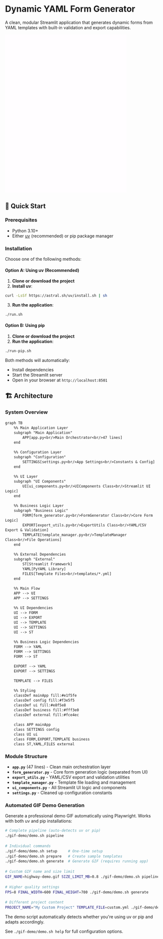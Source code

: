 
# Dynamic YAML Form Generator

A clean, modular Streamlit application that generates dynamic forms from YAML templates with built-in validation and export capabilities.


![Dynamic YAML Form Generator Demo](demo.gif)


## 🚀 Quick Start

### Prerequisites

- Python 3.10+
- Either [uv](https://docs.astral.sh/uv/) (recommended) or pip package manager

### Installation

Choose one of the following methods:

#### Option A: Using uv (Recommended)

1. **Clone or download the project**
2. **Install uv**:
```sh
curl -LsSf https://astral.sh/uv/install.sh | sh
```

3. **Run the application**:
```sh
./run.sh
```

#### Option B: Using pip

1. **Clone or download the project**
2. **Run the application**:
```sh
./run-pip.sh
```

Both methods will automatically:
- Install dependencies
- Start the Streamlit server  
- Open in your browser at `http://localhost:8501`

## 🏗️ Architecture

### System Overview

```mermaid
graph TB
    %% Main Application Layer
    subgraph "Main Application"
        APP[app.py<br/>Main Orchestrator<br/>47 lines]
    end

    %% Configuration Layer
    subgraph "Configuration"
        SETTINGS[settings.py<br/>App Settings<br/>Constants & Config]
    end

    %% UI Layer
    subgraph "UI Components"
        UI[ui_components.py<br/>UIComponents Class<br/>Streamlit UI Logic]
    end

    %% Business Logic Layer
    subgraph "Business Logic"
        FORM[form_generator.py<br/>FormGenerator Class<br/>Core Form Logic]
        EXPORT[export_utils.py<br/>ExportUtils Class<br/>YAML/CSV Export & Validation]
        TEMPLATE[template_manager.py<br/>TemplateManager Class<br/>File Operations]
    end

    %% External Dependencies
    subgraph "External"
        ST[Streamlit Framework]
        YAML[PyYAML Library]
        FILES[Template Files<br/>templates/*.yml]
    end

    %% Main Flow
    APP --> UI
    APP --> SETTINGS
    
    %% UI Dependencies
    UI --> FORM
    UI --> EXPORT
    UI --> TEMPLATE
    UI --> SETTINGS
    UI --> ST
    
    %% Business Logic Dependencies
    FORM --> YAML
    FORM --> SETTINGS
    FORM --> ST
    
    EXPORT --> YAML
    EXPORT --> SETTINGS
    
    TEMPLATE --> FILES
    
    %% Styling
    classDef mainApp fill:#e1f5fe
    classDef config fill:#f3e5f5
    classDef ui fill:#e8f5e8
    classDef business fill:#fff3e0
    classDef external fill:#fce4ec
    
    class APP mainApp
    class SETTINGS config
    class UI ui
    class FORM,EXPORT,TEMPLATE business
    class ST,YAML,FILES external
```

### Module Structure

- **`app.py`** (47 lines) - Clean main orchestration layer
- **`form_generator.py`** - Core form generation logic (separated from UI)  
- **`export_utils.py`** - YAML/CSV export and validation utilities
- **`template_manager.py`** - Template file loading and management
- **`ui_components.py`** - All Streamlit UI logic and components
- **`settings.py`** - Cleaned up configuration constants

### Automated GIF Demo Generation

Generate a professional demo GIF automatically using Playwright. Works with both uv and pip installations:

```sh
# Complete pipeline (auto-detects uv or pip)
./gif-demo/demo.sh pipeline

# Individual commands
./gif-demo/demo.sh setup     # One-time setup
./gif-demo/demo.sh prepare   # Create sample templates
./gif-demo/demo.sh generate  # Generate GIF (requires running app)

# Custom GIF name and size limit
GIF_NAME=highway-demo.gif SIZE_LIMIT_MB=0.8 ./gif-demo/demo.sh pipeline

# Higher quality settings
FPS=8 FINAL_WIDTH=600 FINAL_HEIGHT=780 ./gif-demo/demo.sh generate

# Different project content
PROJECT_NAME="My Custom Project" TEMPLATE_FILE=custom.yml ./gif-demo/demo.sh pipeline
```

The demo script automatically detects whether you're using uv or pip and adapts accordingly.

See `./gif-demo/demo.sh help` for full configuration options.


